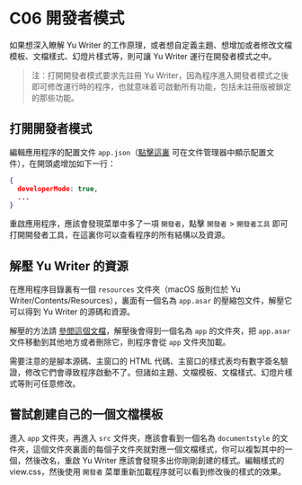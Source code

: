# C06 開發者模式

如果想深入瞭解 Yu Writer 的工作原理，或者想自定義主題、想增加或者修改文檔模板、文檔樣式、幻燈片樣式等，則可讓 Yu Writer 運行在開發者模式之中。

> 注：打開開發者模式要求先註冊 Yu Writer，因為程序進入開發者模式之後即可修改運行時的程序，也就意味着可啟動所有功能，包括未註冊版被鎖定的那些功能。

## 打開開發者模式

編輯應用程序的配置文件 `app.json`（[點擊這裏]($command:reveal?${runtime.paths.config}/app.json) 可在文件管理器中顯示配置文件），在開頭處增加如下一行：

```json
{
  developerMode: true,
  ...
}
```

重啟應用程序，應該會發現菜單中多了一項 `開發者`，點擊 `開發者` > `開發者工具` 即可打開開發者工具，在這裏你可以查看程序的所有結構以及資源。

## 解壓 Yu Writer 的資源

在應用程序目錄裏有一個 `resources` 文件夾（macOS 版則位於 Yu Writer/Contents/Resources），裏面有一個名為 `app.asar` 的壓縮包文件，解壓它可以得到 Yu Writer 的源碼和資源。

解壓的方法請 [參閲這個文檔](https://github.com/electron/asar)，解壓後會得到一個名為 `app` 的文件夾，把 `app.asar` 文件移動到其他地方或者刪除它，則程序會從 `app` 文件夾加載。

需要注意的是腳本源碼、主窗口的 HTML 代碼、主窗口的樣式表均有數字簽名驗證，修改它們會導致程序啟動不了。但諸如主題、文檔模板、文檔樣式、幻燈片樣式等則可任意修改。

## 嘗試創建自己的一個文檔模板

進入 `app` 文件夾，再進入 `src` 文件夾，應該會看到一個名為 `documentstyle` 的文件夾，這個文件夾裏面的每個子文件夾就對應一個文檔樣式，你可以複製其中的一個，然後改名，重啟 Yu Writer 應該會發現多出你剛剛創建的樣式。編輯樣式的 view.css，然後使用 `開發者` 菜單重新加載程序就可以看到修改後的樣式的效果。